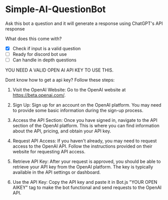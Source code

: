 # Simple-AI-QuestionBot
Ask this bot a question and it will generate a response using ChatGPT's API response

What does this come with?
- [x] Check if input is a valid question
- [ ] Ready for discord bot use
- [ ] Can handle in depth questions

YOU NEED A VALID OPEN AI API KEY TO USE THIS.

Dont know how to get a api key? Follow these steps:

1. Visit the OpenAI Website:
Go to the OpenAI website at https://beta.openai.com/.

2. Sign Up:
Sign up for an account on the OpenAI platform. You may need to provide some basic information during the sign-up process.

3. Access the API Section:
Once you have signed in, navigate to the API section of the OpenAI platform. This is where you can find information about the API, pricing, and obtain your API key.

4. Request API Access:
If you haven't already, you may need to request access to the OpenAI API. Follow the instructions provided on their website for requesting API access.

5. Retrieve API Key:
After your request is approved, you should be able to retrieve your API key from the OpenAI platform. The key is typically available in the API settings or dashboard.

6. Use the API Key:
Copy the API key and paste it in Bot.js "YOUR OPEN AIKEY" tag to make the bot functional and send requests to the OpenAI API.

